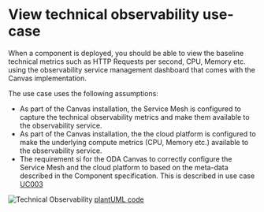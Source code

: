 # View technical observability use-case

When a component is deployed, you should be able to view the baseline technical metrics such as HTTP Requests per second, CPU, Memory etc. using the observability service management dashboard that comes with the Canvas implementation. 

The use case uses the following assumptions:

* As part of the Canvas installation, the Service Mesh is configured to capture the technical observability metrics and make them available to the observability service. 
* As part of the Canvas installation, the the cloud platform is configured to make the underlying compute metrics (CPU, Memory etc.) available to the observability service. 
* The requirement si for the ODA Canvas to correctly configure the Service Mesh and the cloud platform to based on the meta-data described in the Component specification. This is described in use case [UC003](UC003-Configure-Exposed-APIs.md)



![Technical Observability](http://www.plantuml.com/plantuml/proxy?cache=no&src=https://raw.githubusercontent.com/tmforum-oda/oda-canvas/main/usecase-library/pumlFiles/technical-observability.puml)
[plantUML code](pumlFiles/technical-observability.puml)